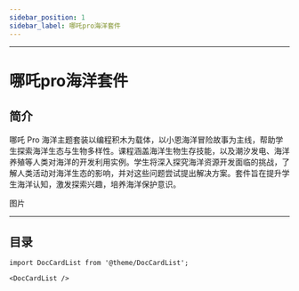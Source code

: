 ```yaml
---
sidebar_position: 1
sidebar_label: 哪吒pro海洋套件
---
```


---
# 哪吒pro海洋套件

## 简介
哪吒 Pro 海洋主题套装以编程积木为载体，以小恩海洋冒险故事为主线，帮助学生探索海洋生态与生物多样性。课程涵盖海洋生物生存技能，以及潮汐发电、海洋养殖等人类对海洋的开发利用实例。学生将深入探究海洋资源开发面临的挑战，了解人类活动对海洋生态的影响，并对这些问题尝试提出解决方案。套件旨在提升学生海洋认知，激发探索兴趣，培养海洋保护意识。

图片

---
## 目录

```mdx-code-block
import DocCardList from '@theme/DocCardList';

<DocCardList />
```
